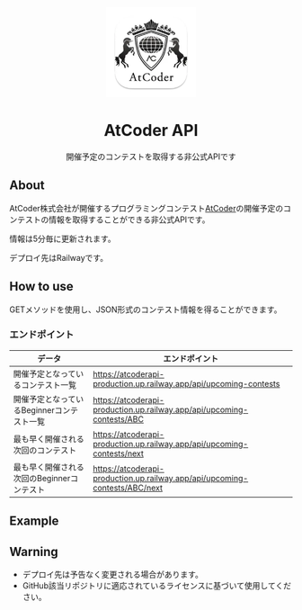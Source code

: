 <p align="center">
    <img src="icon.png" height="160">
    <h1 align="center">AtCoder API</h1>
    <p align="center">開催予定のコンテストを取得する非公式APIです</p>
</p>

## About
AtCoder株式会社が開催するプログラミングコンテスト[AtCoder](https://atcoder.jp)の開催予定のコンテストの情報を取得することができる非公式APIです。

情報は5分毎に更新されます。

デプロイ先はRailwayです。

## How to use
GETメソッドを使用し、JSON形式のコンテスト情報を得ることができます。
### エンドポイント
| データ                                     | エンドポイント                                                              |
| ------------------------------------------ | --------------------------------------------------------------------------- |
| 開催予定となっているコンテスト一覧         | https://atcoderapi-production.up.railway.app/api/upcoming-contests          |
| 開催予定となっているBeginnerコンテスト一覧 | https://atcoderapi-production.up.railway.app/api/upcoming-contests/ABC      |
| 最も早く開催される次回のコンテスト         | https://atcoderapi-production.up.railway.app/api/upcoming-contests/next     |
| 最も早く開催される次回のBeginnerコンテスト | https://atcoderapi-production.up.railway.app/api/upcoming-contests/ABC/next |


## Example

## Warning
- デプロイ先は予告なく変更される場合があります。
- GitHub該当リポジトリに適応されているライセンスに基づいて使用してください。
